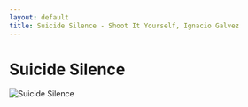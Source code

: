 ```yaml
---
layout: default
title: Suicide Silence - Shoot It Yourself, Ignacio Galvez
---
```


# Suicide Silence

![Suicide Silence](http://assets.farmhouse.co/publishing/1-shoot-it-yourself/images/suicide-silence-1.jpg)
